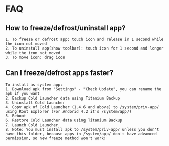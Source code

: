 FAQ
===

How to freeze/defrost/uninstall app?
---
	1. To freeze or defrost app: touch icon and release in 1 second while the icon not moved
	2. To uninstall app(show toolbar): touch icon for 1 second and longer while the icon not moved
	3. To move icon: drag icon

Can I freeze/defrost apps faster?
---
	To install as system app:
	1. Download apk from "Settings" - "Check Update", you can rename the apk if you want
	2. Backup Cold Launcher data using Titanium Backup
	3. Uninstall Cold Launcher
	4. Copy apk of Cold Launcher (1.4.6 and above) to /system/priv-app/ using Root Explorer (For Andorid 4.2 it's /system/app/)
	5. Reboot
	6. Restore Cold Launcher data using Titanium Backup
	7. Launch Cold Launcher
	8. Note: You must install apk to /system/priv-app/ unless you don't have this folder, because apps in /system/app/ don't have advanced permission, so new freeze method won't work!
